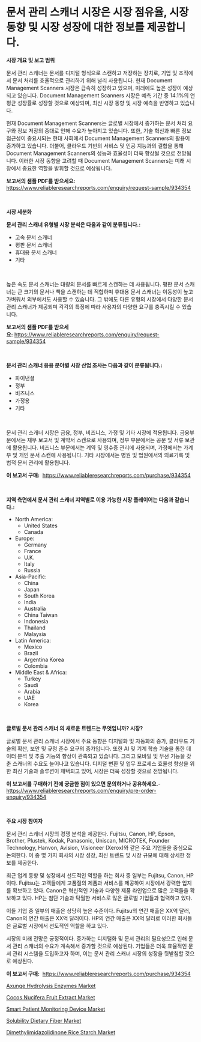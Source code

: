 <p><h1>문서 관리 스캐너 시장은 시장 점유율, 시장 동향 및 시장 성장에 대한 정보를 제공합니다.</h1></p><p><strong>시장 개요 및 보고 범위</strong></p>
<p><p>문서 관리 스캐너는 문서를 디지털 형식으로 스캔하고 저장하는 장치로, 기업 및 조직에서 문서 처리를 효율적으로 관리하기 위해 널리 사용됩니다. 현재 Document Management Scanners 시장은 급속히 성장하고 있으며, 미래에도 높은 성장이 예상되고 있습니다. Document Management Scanners 시장은 예측 기간 중 14.1%의 연평균 성장률로 성장할 것으로 예상되며, 최신 시장 동향 및 시장 예측을 반영하고 있습니다.</p><p>현재 Document Management Scanners는 글로벌 시장에서 증가하는 문서 처리 요구와 정보 저장의 증대로 인해 수요가 높아지고 있습니다. 또한, 기술 혁신과 빠른 정보 접근성이 중요시되는 현대 사회에서 Document Management Scanners의 활용이 증가하고 있습니다. 더불어, 클라우드 기반의 서비스 및 인공 지능과의 결합을 통해 Document Management Scanners의 성능과 효율성이 더욱 향상될 것으로 전망됩니다. 이러한 시장 동향을 고려할 때 Document Management Scanners는 미래 시장에서 중요한 역할을 발휘할 것으로 예상됩니다.</p></p>
<p><strong>보고서의 샘플 PDF를 받으세요:</strong> <a href="https://www.reliableresearchreports.com/enquiry/request-sample/934354">https://www.reliableresearchreports.com/enquiry/request-sample/934354</a></p>
<p>&nbsp;</p>
<p><strong>시장 세분화</strong></p>
<p><strong>문서 관리 스캐너 유형별 시장 분석은 다음과 같이 분류됩니다.:</strong></p>
<p><ul><li>고속 문서 스캐너</li><li>평판 문서 스캐너</li><li>휴대용 문서 스캐너</li><li>기타</li></ul></p>
<p>&nbsp;</p>
<p><p>높은 속도 문서 스캐너는 대량의 문서를 빠르게 스캔하는 데 사용됩니다. 평판 문서 스캐너는 큰 크기의 문서나 책을 스캔하는 데 적합하며 휴대용 문서 스캐너는 이동성이 높고 가벼워서 외부에서도 사용할 수 있습니다. 그 밖에도 다른 유형의 시장에서 다양한 문서 관리 스캐너가 제공되며 각각의 특징에 따라 사용자의 다양한 요구를 충족시킬 수 있습니다.</p></p>
<p><strong>보고서의 샘플 PDF를 받으세요:</strong>&nbsp;<a href="https://www.reliableresearchreports.com/enquiry/request-sample/934354">https://www.reliableresearchreports.com/enquiry/request-sample/934354</a></p>
<p>&nbsp;</p>
<p><strong> 문서 관리 스캐너 응용 분야별 시장 산업 조사는 다음과 같이 분류됩니다.:</strong></p>
<p><ul><li>파이낸셜</li><li>정부</li><li>비즈니스</li><li>가정용</li><li>기타</li></ul></p>
<p>&nbsp;</p>
<p><p>문서 관리 스캐너 시장은 금융, 정부, 비즈니스, 가정 및 기타 시장에 적용됩니다. 금융부문에서는 재무 보고서 및 계약서 스캔으로 사용되며, 정부 부문에서는 공문 및 서류 보관에 활용됩니다. 비즈니스 부문에서는 계약 및 영수증 관리에 사용되며, 가정에서는 가계부 및 개인 문서 스캔에 사용됩니다. 기타 시장에서는 병원 및 법원에서의 의료기록 및 법적 문서 관리에 활용됩니다.</p></p>
<p><strong>이 보고서 구매:</strong>&nbsp; <a href="https://www.reliableresearchreports.com/purchase/934354">https://www.reliableresearchreports.com/purchase/934354</a></p>
<p>&nbsp;</p>
<p><strong>지역 측면에서 문서 관리 스캐너 지역별로 이용 가능한 시장 플레이어는 다음과 같습니다.:</strong></p>
<p><ul>
    <li>
        North America:
        <ul>
            <li>United States</li>
            <li>Canada</li>
        </ul>
    </li>
    <li>
        Europe:
        <ul>
            <li>Germany</li>
            <li>France</li>
            <li>U.K.</li>
            <li>Italy</li>
            <li>Russia</li>
        </ul>
    </li>
    <li>
        Asia-Pacific:
        <ul>
            <li>China</li>
            <li>Japan</li>
            <li>South Korea</li>
            <li>India</li>
            <li>Australia</li>
            <li>China Taiwan</li>
            <li>Indonesia</li>
            <li>Thailand</li>
            <li>Malaysia</li>
        </ul>
    </li>
    <li>
        Latin America:
        <ul>
            <li>Mexico</li>
            <li>Brazil</li>
            <li>Argentina Korea</li>
            <li>Colombia</li>
        </ul>
    </li>
    <li>
        Middle East & Africa:
        <ul>
            <li>Turkey</li>
            <li>Saudi</li>
            <li>Arabia</li>
            <li>UAE</li>
            <li>Korea</li>
        </ul>
    </li>
    </ul></p>
<p>&nbsp;</p>
<p><strong>글로벌 문서 관리 스캐너 의 새로운 트렌드는 무엇입니까? 시장?</strong></p>
<p><p>글로벌 문서 관리 스캐너 시장에서 주요 동향은 디지털화 및 자동화의 증가, 클라우드 기술의 확산, 보안 및 규정 준수 요구의 증가입니다. 또한 AI 및 기계 학습 기술을 통한 데이터 분석 및 추출 기능의 향상이 관측되고 있습니다. 그리고 모바일 및 무선 기능을 갖춘 스캐너의 수요도 늘어나고 있습니다. 디지털 변환 및 업무 프로세스 효율성 향상을 위한 최신 기술과 솔루션이 채택되고 있어, 시장은 더욱 성장할 것으로 전망됩니다.</p></p>
<p><strong>이 보고서를 구매하기 전에 궁금한 점이 있으면 문의하거나 공유하세요.</strong>- <a href="https://www.reliableresearchreports.com/enquiry/pre-order-enquiry/934354">https://www.reliableresearchreports.com/enquiry/pre-order-enquiry/934354</a></p>
<p>&nbsp;</p>
<p><strong>주요 시장 참여자</strong></p>
<p><p>문서 관리 스캐너 시장의 경쟁 분석을 제공한다. Fujitsu, Canon, HP, Epson, Brother, Plustek, Kodak, Panasonic, Uniscan, MICROTEK, Founder Technology, Hanvon, Avision, Visioneer (Xerox)와 같은 주요 기업들을 중심으로 논의한다. 이 중 몇 가지 회사의 시장 성장, 최신 트렌드 및 시장 규모에 대해 상세한 정보를 제공한다.</p><p>최근 업계 동향 및 성장에서 선도적인 역할을 하는 회사 중 일부는 Fujitsu, Canon, HP이다. Fujitsu는 고객들에게 고품질의 제품과 서비스를 제공하여 시장에서 강력한 입지를 확보하고 있다. Canon은 혁신적인 기술과 다양한 제품 라인업으로 많은 고객들을 확보하고 있다. HP는 첨단 기술과 탁월한 서비스로 많은 글로벌 기업들과 협력하고 있다.</p><p>이들 기업 중 일부의 매출은 상당히 높은 수준이다. Fujitsu의 연간 매출은 XX억 달러, Canon의 연간 매출은 XX억 달러이다. HP의 연간 매출은 XX억 달러로 이러한 회사들은 글로벌 시장에서 선도적인 역할을 하고 있다.</p><p>시장의 미래 전망은 긍정적이다. 증가하는 디지털화 및 문서 관리의 필요성으로 인해 문서 관리 스캐너의 수요가 계속해서 증가할 것으로 예상된다. 기업들은 더욱 효율적인 문서 관리 시스템을 도입하고자 하며, 이는 문서 관리 스캐너 시장의 성장을 뒷받침할 것으로 예상된다.</p></p>
<p><strong>이 보고서 구매:</strong>&nbsp;&nbsp;<a href="https://www.reliableresearchreports.com/purchase/934354">https://www.reliableresearchreports.com/purchase/934354</a></p>
<p><p><a href="https://github.com/angelajermaine/Market-Research-Report-List-2/blob/main/axunge-hydrolysis-enzymes-market.md">Axunge Hydrolysis Enzymes Market</a></p><p><a href="https://view.publitas.com/reportprime-1/cocos-nucifera-fruit-extract-market-share-market-new-trends-analysis-report-by-type-by-application-by-end-use-by-region-and-segment-forecasts-2024-2031/">Cocos Nucifera Fruit Extract Market</a></p><p><a href="https://florentine-yuzu-f42.notion.site/Smart-Patient-Monitoring-Device-Market-Size-and-Growth-Market-Segmentation-Regional-and-Country-Br-0deb2866c27447a8ab0e60c01fd3109b">Smart Patient Monitoring Device Market</a></p><p><a href="https://github.com/beatblasta/Market-Research-Report-List-2/blob/main/solubility-dietary-fiber-market.md">Solubility Dietary Fiber Market</a></p><p><a href="https://view.publitas.com/reportprime-1/dimethylimidazolidinone-rice-starch-market-research-report-forecasted-for-period-from-2024-2031-by-market-type-market-application-and-region/">Dimethylimidazolidinone Rice Starch Market</a></p></p>
